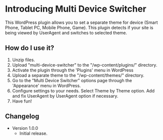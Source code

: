 # Introducing Multi Device Switcher

This WordPress plugin allows you to set a separate theme for device (Smart Phone, Tablet PC, Mobile Phone, Game).
This plugin detects if your site is being viewed by UserAgent and switches to selected theme.

## How do I use it?

1. Unzip files.
2. Upload "multi-device-switcher" to the "/wp-content/plugins/" directory.
3. Activate the plugin through the 'Plugins' menu in WordPress
4. Upload a separate theme to the "/wp-content/themes/" directory.
5. Go to the "Multi Device Switcher" options page through the 'Appearance' menu in WordPress.
6. Configure settings to your needs. Select Theme by Theme option. Add and fix UserAgent by UserAgent option if necessary.
7. Have fun!

## Changelog 

* Version 1.0.0
	* Initial release.
